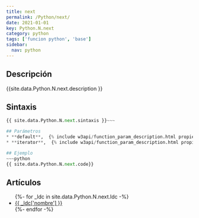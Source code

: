 ```yaml
---
title: next
permalink: /Python/next/
date: 2021-01-01
key: Python.N.next
category: python
tags: ['funcion python', 'base']
sidebar: 
  nav: python
---
```


## Descripción
{{site.data.Python.N.next.description }}

## Sintaxis
~~~python
{{ site.data.Python.N.next.sintaxis }}~~~

## Parámetros
* **default**,  {% include w3api/function_param_description.html propiedad=site.data.Python.N.next valor="default" %}
* **iterator**,  {% include w3api/function_param_description.html propiedad=site.data.Python.N.next valor="iterator" %}

## Ejemplo
~~~python
{{ site.data.Python.N.next.code}}
~~~

## Artículos
<ul>
{%- for _ldc in site.data.Python.N.next.ldc -%}
   <li>
       <a href="{{_ldc['url'] }}">{{ _ldc['nombre'] }}</a>
   </li>
{%- endfor -%}
</ul>
